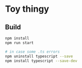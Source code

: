 # Toy thingy
## Build
```sh
npm install
npm run start

# in case some .ts errors
npm uninstall typescript --save
npm install typescript --save-dev
```
